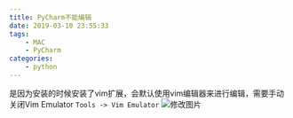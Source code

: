 ```yaml
---
title: PyCharm不能编辑
date: 2019-03-10 23:55:33
tags:
    - MAC
    - PyCharm
categories:
    - python
---
```

是因为安装的时候安装了vim扩展，会默认使用vim编辑器来进行编辑，需要手动关闭Vim Emulator
```Tools -> Vim Emulator```
![修改图片](/img/img.png)